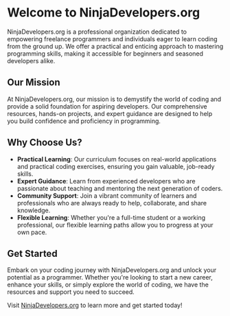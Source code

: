 # Welcome to NinjaDevelopers.org

NinjaDevelopers.org is a professional organization dedicated to empowering freelance programmers and individuals eager to learn coding from the ground up. We offer a practical and enticing approach to mastering programming skills, making it accessible for beginners and seasoned developers alike.

## Our Mission

At NinjaDevelopers.org, our mission is to demystify the world of coding and provide a solid foundation for aspiring developers. Our comprehensive resources, hands-on projects, and expert guidance are designed to help you build confidence and proficiency in programming.

## Why Choose Us?

- **Practical Learning**: Our curriculum focuses on real-world applications and practical coding exercises, ensuring you gain valuable, job-ready skills.
- **Expert Guidance**: Learn from experienced developers who are passionate about teaching and mentoring the next generation of coders.
- **Community Support**: Join a vibrant community of learners and professionals who are always ready to help, collaborate, and share knowledge.
- **Flexible Learning**: Whether you're a full-time student or a working professional, our flexible learning paths allow you to progress at your own pace.

## Get Started

Embark on your coding journey with NinjaDevelopers.org and unlock your potential as a programmer. Whether you're looking to start a new career, enhance your skills, or simply explore the world of coding, we have the resources and support you need to succeed.

Visit [NinjaDevelopers.org](https://www.ninjadevelopers.org) to learn more and get started today!
